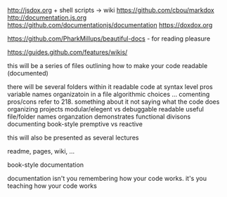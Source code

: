 
http://jsdox.org + shell scripts -> wiki
https://github.com/cbou/markdox
http://documentation.js.org
https://github.com/documentationjs/documentation
https://doxdox.org


https://github.com/PharkMillups/beautiful-docs - for reading pleasure

https://guides.github.com/features/wikis/

this will be a series of files outlining how to make your code readable (documented)

there will be several folders within it
	readable code at syntax level
		pros
		variable names
		organizatoin in a file
		algorithmic choices
		...
	comenting
		pros/cons
		refer to 218.  something about it not saying what the code does
	organizing projects
		modular/elegent vs debuggable readable
		useful file/folder names
		organzation demonstrates functional divisons
	documenting
		book-style
		premptive vs reactive


this will also be presented as several lectures

readme, pages, wiki, ...

book-style documentation

documentation isn't you remembering how your code works.  it's you teaching how your code works
